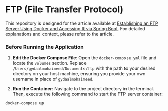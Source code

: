 
# FTP (File Transfer Protocol)

This repository is designed for the article available at [Establishing an FTP Server Using Docker and Accessing It via Spring Boot](https://medium.com/@gydamohaimeed/b9a87b389bb5). For detailed explanations and context, please refer to the article.

### Before Running the Application

1. **Edit the Docker Compose File**: Open the `docker-compose.yml` file and locate the `volumes` section. Replace `/Users/gydaalmohaimeed/Documents/ftp` with the path to your desired directory on your host machine, ensuring you provide your own username in place of `gydaalmohaimeed`.

2. **Run the Container**: Navigate to the project directory in the terminal. Then, execute the following command to start the FTP server container:


```bash
docker-compose up
 ```
